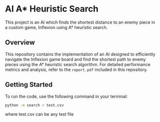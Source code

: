 # AI A* Heuristic Search

This project is an AI which finds the shortest distance to an enemy piece in a custom game, Inflexion using A* heuristic search. 

## Overview

This repository contains the implementation of an AI designed to efficiently navigate the Inflexion game board and find the shortest path to enemy pieces using the A* heuristic search algorithm. For detailed performance metrics and analysis, refer to the `report.pdf` included in this repository.

## Getting Started

To run the code, use the following command in your terminal:

```sh
python -m search < test.csv
```
where test.csv can be any test file
